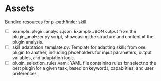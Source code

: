 # Assets

Bundled resources for pi-pathfinder skill

- [ ] example_plugin_analysis.json: Example JSON output from the plugin_analyzer.py script, showcasing the structure and content of the plugin analysis.
- [ ] skill_adaptation_template.py: Template for adapting skills from one plugin to another, including placeholders for input parameters, output variables, and adaptation logic.
- [ ] plugin_selection_rules.yaml: YAML file containing rules for selecting the best plugin for a given task, based on keywords, capabilities, and user preferences.
